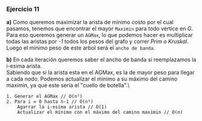 ### Ejercicio 11

**a)** Como queremos maximizar la arista de mínimo costo por el cual pasamos, tenemos que encontrar el mayor `Maximin` para todo vértice en _G_. Para eso queremos generar un `AGMax`, lo que podemos hacer es multiplicar todas las aristas por _-1_ todos los pesos del grafo y correr _Prim o Kruskal_. Luego el mínimo peso de este arbol será el `ancho de banda`.

**b)** En cada iteración queremos saber el ancho de banda si reemplazamos la i-esima arista.\
Sabiendo que si la arista esta en el AGMax, es la de mayor peso para llegar a cada nodo. Podemos actualizar el mínimo a su máximo del camino maximin, ya que este sería el "cuello de botella".\

```
1. Generar el AGMax // O(n²)
2. Para i = 0 hasta n-1 // O(n²)
    Agarrar la i-esima arista // O(1)
    Actualizar el mínimo con el máximo del camino maximin // O(n)
```